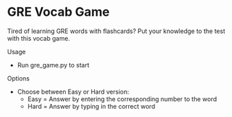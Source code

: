 # GRE Vocab Game

Tired of learning GRE words with flashcards? Put your knowledge to the test
with this vocab game.

Usage
- Run gre_game.py to start

Options
- Choose between Easy or Hard version:
    - Easy = Answer by entering the corresponding number to the word
    - Hard = Answer by typing in the correct word
